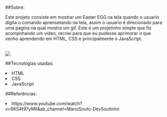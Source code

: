 ##Sobre:
<p>Este projeto consiste em mostrar um Easter EGG na tela quando o usuario digita o comando aprensetando na tela, assim o usuario é direcionado para uma pagina na qual mostra um gif.
Este é um projetinho simple que fiz acompnhando um video, recriei para que eu pudesse aprimorar o que venho aprendendo em HTML, CSS e principalmente o JavaScript.</p><br>
<img src="./img/imagem-tela-inicial.png"><br>


##Tecnologias usadas:
<li>HTML</li>
<li>CSS</li>
<li>JavaScript</li>

##Referências:
<li>https://www.youtube.com/watch?v=6KS4t97yMlI&ab_channel=MarioSouto-DevSoutinho</li>